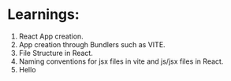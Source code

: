 # Learnings:

 1. React App creation.
 2. App creation through Bundlers such as VITE.
 3. File Structure in React.
 4. Naming conventions for jsx files in vite and js/jsx files in React.
 5. Hello